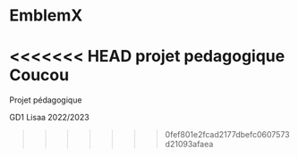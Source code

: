 # EmblemX
<<<<<<< HEAD
projet pedagogique
Coucou
=======
Projet pédagogique

GD1
Lisaa 2022/2023
>>>>>>> 0fef801e2fcad2177dbefc0607573d21093afaea
